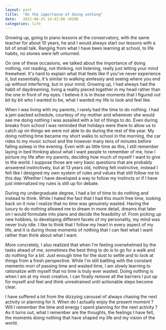 ```yaml
---
layout: post
title:  "On the importance of doing nothing"
date:   2021-08-25 14:42:00 +0200
categories: life  
---
```


Growing up, going to piano lessons at the conservatory, with the same teacher for about 10 years, he and I would always start our lessons with a bit of small talk. Ranging from what I have been learning at school, to life habits, no stones were left unturned.

On one of these occasions, we talked about the importance of doing nothing, not reading, not thinking, not listening, really just letting your mind freewheel. It's hard to explain what that feels like if you've never experience it, but essentially, it's similar to walking aimlessly and seeing where you end up without interfering, but in your mind. Growing up, I had always had the habit of daydreaming, living a reality pieced together in my head rather than the one in front of my eyes. I believe it is in those moments that I figured out bit by bit who I wanted to be, what I wanted my life to look and feel like.

When I was living with my parents, I rarely had the time to do nothing. I had a jam-packed schedule, courtesy of my mother and whenever she would see me doing nothing I was assailed with a list of things to do. Even during breaks from school I was reminded that holidays were there to allow us to catch up on things we were not able to do during the rest of the year. My doing nothing time became my short walks to school in the morning, the car rides to my music school and the however many tens of minutes before falling asleep in the evening. Even with as little time as this, I still remember laying in bed thinking about what I want people to remember of me, how I picture my life after my parents, deciding how much of myself I want to give to the world. I suppose those are very basic questions that are probably answered instinctively, but at 13 years old, nothing felt instinctive, instead I felt like I designed my own system of rules and values that still follow me to this day. Whether I have developed a way to follow my instincts or if I have just internalized my rules is still up for debate.

During my undergraduate degree, I had a lot of time to do nothing and instead to think. While I hated the fact that I had this much free time, looking back on it now I realize that no time was genuinely wasted. Having the luxury to do nothing allowed me to dream in more detail, dreams that later on I would formulate into plans and decide the feasibility of. From picking up new hobbies, to developing different facets of my personality, my mind was never truly idle. I like to think that I follow my heart in every aspect of my life, and it is during those moments of nothing that I can feel what I want rather than think about what I want.

More concretely, I also realized that when I'm feeling overwhelmed by the tasks ahead of me, sometimes the best thing to do is to go for a walk and do nothing for a bit. Just enough time for the dust to settle and to look at things from a fresh perspective. While I'm still battling with the constant memento mori of passing time and wasted time, I am slowly learning to rationalize with myself that no time is truly ever wasted. Doing nothing is when I am at my most creative, I can finally remove all the barriers I put up for myself and feel and think unrestrained until actionable steps become clear.

I have suffered a lot from the dizzying carousel of always chasing the next activity or planning for it. When do I actually enjoy the present moment ? Will I remember the time and energy I spent planning for the next activity ? As it turns out, what I remember are the thoughts, the feelings I have felt, the moments doing nothing that have shaped my life and my vision of the world.
